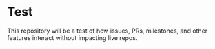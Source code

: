 # Test
This repository will be a test of how issues, PRs, milestones, and other features interact without impacting live repos.
